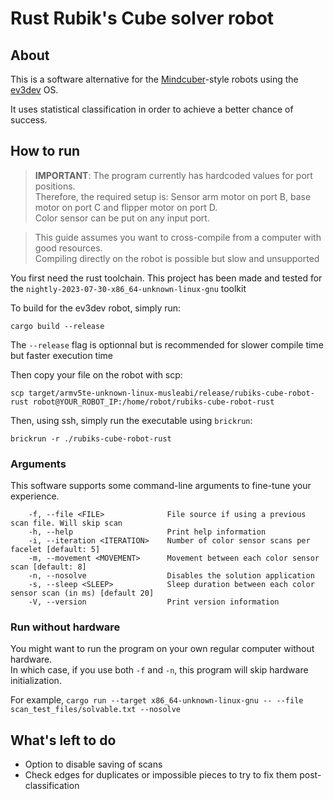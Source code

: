 # Rust Rubik's Cube solver robot

## About

This is a software alternative for the [Mindcuber](http://mindcuber.com/)-style robots using the [ev3dev](https://www.ev3dev.org/) OS.

It uses statistical classification in order to achieve a better chance of success.

## How to run

> **IMPORTANT**: The program currently has hardcoded values for port positions.  
> Therefore, the required setup is: Sensor arm motor on port B, base motor on port C and flipper motor on port D.  
> Color sensor can be put on any input port.

> This guide assumes you want to cross-compile from a computer with good resources.  
> Compiling directly on the robot is possible but slow and unsupported

You first need the rust toolchain. This project has been made and tested for the `nightly-2023-07-30-x86_64-unknown-linux-gnu` toolkit

To build for the ev3dev robot, simply run:
```shell
cargo build --release
```  
The `--release` flag is optionnal but is recommended for slower compile time but faster execution time

Then copy your file on the robot with scp:
```shell
scp target/armv5te-unknown-linux-musleabi/release/rubiks-cube-robot-rust robot@YOUR_ROBOT_IP:/home/robot/rubiks-cube-robot-rust
```
Then, using ssh, simply run the executable using `brickrun`:
```shell
brickrun -r ./rubiks-cube-robot-rust
```

### Arguments

This software supports some command-line arguments to fine-tune your experience.
```text
    -f, --file <FILE>              File source if using a previous scan file. Will skip scan
    -h, --help                     Print help information
    -i, --iteration <ITERATION>    Number of color sensor scans per facelet [default: 5]
    -m, --movement <MOVEMENT>      Movement between each color sensor scan [default: 8]
    -n, --nosolve                  Disables the solution application
    -s, --sleep <SLEEP>            Sleep duration between each color sensor scan (in ms) [default 20]
    -V, --version                  Print version information
```

### Run without hardware

You might want to run the program on your own regular computer without hardware.  
In which case, if you use both `-f` and `-n`,
this program will skip hardware initialization.

For example, `cargo run --target x86_64-unknown-linux-gnu -- --file scan_test_files/solvable.txt --nosolve`

## What's left to do
- Option to disable saving of scans
- Check edges for duplicates or impossible pieces to try to fix them post-classification